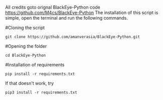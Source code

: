 All credits goto orignal BlackEye-Python code https://github.com/M4cs/BlackEye-Python
The installation of this script is simple, open the terminal and run the following commands.

#Cloning the script
```
git clone https://github.com/amanverasia/BlackEye-Python.git
```

#Opening the folder
```
cd BlackEye-Python
```

#Installation of requirements
```
pip install -r requirements.txt
```

If that doesn't work, try

```
pip3 install -r requirements.txt
```
